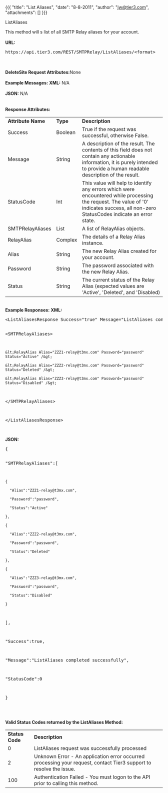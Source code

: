 {{{
  "title": "List Aliases",
  "date": "8-8-2011",
  "author": "jw@tier3.com",
  "attachments": []
}}}

ListAliases
<p>This method will s list of all SMTP Relay aliases for your account.
  <br />
  <br /><strong>URL:</strong>
</p>
<pre>https://api.tier3.com/REST/SMTPRelay/ListAliases/&lt;format&gt;</pre>
<p>
  <br />
  <br /><strong>DeleteSite Request Attributes:</strong>None
  <br />
  <br /><strong>Example Messages:</strong>&nbsp;<strong>XML:</strong>&nbsp;N/A
  <br />
  <br /><strong>JSON:</strong>&nbsp;N/A
  <br />
  <br />
  <br /><strong>Response Attributes:</strong>
</p>
<table>
  <tbody>
    <tr>
      <td><strong>Attribute Name</strong>
      </td>
      <td><strong>Type</strong>
      </td>
      <td><strong>Description</strong>
      </td>
    </tr>
    <tr>
      <td>Success</td>
      <td>Boolean</td>
      <td>True if the request was successful, otherwise False.</td>
    </tr>
    <tr>
      <td>Message</td>
      <td>String</td>
      <td>A description of the result. The contents of this field does not contain any actionable information, it is purely intended to provide a human readable description of the result.</td>
    </tr>
    <tr>
      <td>StatusCode</td>
      <td>Int</td>
      <td>This value will help to identify any errors which were encountered while processing the request. The value of '0' indicates success, all non-zero StatusCodes indicate an error state.</td>
    </tr>
    <tr>
      <td>SMTPRelayAliases</td>
      <td>List</td>
      <td>A list of RelayAlias objects.</td>
    </tr>
    <tr>
      <td>RelayAlias</td>
      <td>Complex</td>
      <td>The details of a Relay Alias instance.</td>
    </tr>
    <tr>
      <td>Alias</td>
      <td>String</td>
      <td>The new Relay Alias created for your account.</td>
    </tr>
    <tr>
      <td>Password</td>
      <td>String</td>
      <td>The password associated with the new Relay Alias.</td>
    </tr>
    <tr>
      <td>Status</td>
      <td>String</td>
      <td>The current status of the Relay Alias (expected values are 'Active', 'Deleted', and 'Disabled)</td>
    </tr>
  </tbody>
</table>
<p>
  <br /><strong>Example Responses:</strong>&nbsp;<strong>XML:</strong>
</p>
<pre>&lt;ListAliasesResponse Success="true" Message="ListAliases completed successfully" StatusCode="0"&gt;

  &lt;SMTPRelayAliases&gt;

    &lt;RelayAlias Alias="ZZZ1-relay@t3mx.com" Password="password" Status="Active" /&gt;

    &lt;RelayAlias Alias="ZZZ2-relay@t3mx.com" Password="password" Status="Deleted" /&gt;

    &lt;RelayAlias Alias="ZZZ3-relay@t3mx.com" Password="password" Status="Disabled" /&gt;

  &lt;/SMTPRelayAliases&gt;

&lt;/ListAliasesResponse&gt;</pre>
<p>
  <br /><strong>JSON:</strong>
</p>
<pre>{

  "SMTPRelayAliases":[

    {

      "Alias":"ZZZ1-relay@t3mx.com",

      "Password":"password",

      "Status":"Active"

    },

    {

      "Alias":"ZZZ2-relay@t3mx.com",

      "Password":"password",

      "Status":"Deleted"

    },

    {

      "Alias":"ZZZ3-relay@t3mx.com",

      "Password":"password",

      "Status":"Disabled"

    }    

  ],

  "Success":true,

  "Message":"ListAliases completed successfully",

  "StatusCode":0

}</pre>
<p>
  <br />
  <br /><strong>Valid Status Codes returned by the ListAliases Method:</strong>
</p>
<table>
  <tbody>
    <tr>
      <td><strong>Status Code</strong>
      </td>
      <td><strong>Description</strong>
      </td>
    </tr>
    <tr>
      <td>0</td>
      <td>ListAliases request was successfully processed</td>
    </tr>
    <tr>
      <td>2</td>
      <td>Unknown Error - An application error occurred processing your request, contact Tier3 support to resolve the issue.</td>
    </tr>
    <tr>
      <td>100</td>
      <td>Authentication Failed - You must logon to the API prior to calling this method.</td>
    </tr>
  </tbody>
</table>